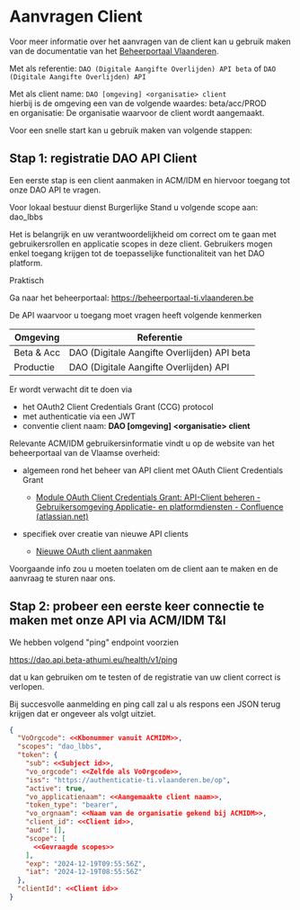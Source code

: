 # Aanvragen Client

Voor meer informatie over het aanvragen van de client kan u gebruik maken van de documentatie van het [Beheerportaal Vlaanderen](https://vlaamseoverheid.atlassian.net/wiki/spaces/IKPubliek/pages/6282739963/Uw+OAuth-client+beheren+via+het+ACM-Beheerportaal).

Met als referentie: `DAO (Digitale Aangifte Overlijden) API beta` of `DAO (Digitale Aangifte Overlijden) API`  

Met als client name: `DAO [omgeving] <organisatie> client`  </br>
hierbij is de omgeving een van de volgende waardes: beta/acc/PROD </br> 
en organisatie: De organisatie waarvoor de client wordt aangemaakt.

Voor een snelle start kan u gebruik maken van volgende stappen:

## Stap 1: registratie DAO API Client

Een eerste stap is een client aanmaken in ACM/IDM en hiervoor toegang tot onze DAO API te vragen.

Voor lokaal bestuur dienst Burgerlijke Stand u volgende scope aan: dao_lbbs

Het is belangrijk en uw verantwoordelijkheid om correct om te gaan met gebruikersrollen en applicatie scopes in deze client. Gebruikers mogen enkel toegang krijgen tot de toepasselijke functionaliteit van het DAO platform.

Praktisch

Ga naar het beheerportaal: https://beheerportaal-ti.vlaanderen.be

De API waarvoor u toegang moet vragen heeft volgende kenmerken

| Omgeving   | Referentie                                 |
|------------|--------------------------------------------|
| Beta & Acc | DAO (Digitale Aangifte Overlijden) API beta|
| Productie  | DAO (Digitale Aangifte Overlijden) API     |

Er wordt verwacht dit te doen via
* het  OAuth2 Client Credentials Grant (CCG) protocol
* met authenticatie via een JWT
* conventie client naam: **DAO [omgeving] \<organisatie> client**

Relevante ACM/IDM gebruikersinformatie vindt u op de website van het beheerportaal van de Vlaamse overheid:
* algemeen rond het beheer van API client met OAuth Client Credentials Grant
  * [Module OAuth Client Credentials Grant: API-Client beheren - Gebruikersomgeving Applicatie- en platformdiensten - Confluence (atlassian.net)](https://vlaamseoverheid.atlassian.net/wiki/spaces/GAEP/pages/6377410189/Module+OAuth+Client+Credentials+Grant+API-Client+beheren)

* specifiek over creatie van nieuwe API clients
  * [Nieuwe OAuth client aanmaken](https://vlaamseoverheid.atlassian.net/wiki/x/RY4ffAE)

Voorgaande info zou u moeten toelaten om de client aan te maken en de aanvraag te sturen naar ons.


## Stap 2: probeer een eerste keer connectie te maken met onze API via ACM/IDM T&I

We hebben volgend "ping" endpoint voorzien

https://dao.api.beta-athumi.eu/health/v1/ping

dat u kan gebruiken om te testen of de registratie van uw client correct is verlopen.

Bij succesvolle aanmelding en ping call zal u als respons een JSON terug krijgen dat er ongeveer als volgt uitziet.

```json
{
  "VoOrgcode": <<Kbonummer vanuit ACMIDM>>,
  "scopes": "dao_lbbs",
  "token": {
    "sub": <<Subject id>>,
    "vo_orgcode": <<Zelfde als VoOrgcode>>,
    "iss": "https://authenticatie-ti.vlaanderen.be/op",
    "active": true,
    "vo_applicatienaam": <<Aangemaakte client naam>>,
    "token_type": "bearer",
    "vo_orgnaam": <<Naam van de organisatie gekend bij ACMIDM>>,
    "client_id": <<Client id>>,
    "aud": [],
    "scope": [
      <<Gevraagde scopes>>
    ],
    "exp": "2024-12-19T09:55:56Z",
    "iat": "2024-12-19T08:55:56Z"
  },
  "clientId": <<Client id>>
}
```

